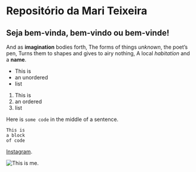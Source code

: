 # Repositório da Mari Teixeira

## Seja bem-vinda, bem-vindo ou bem-vinde!

And as **imagination** bodies forth,
The forms of things *unknown*, the poet’s pen,
Turns them to shapes and gives to airy nothing,
A local *habitation* and a **name**.

- This is
- an unordered
- list

1. This is
2. an ordered
3. list

Here is `some code` in the middle of a sentence.

```
This is
a block
of code
```

[Instagram](https://www.instagram.com/mari_frteixeira/).

![This is me.](https://scontent.fsdu2-1.fna.fbcdn.net/v/t1.6435-9/81511940_3273223886027540_7583663182346977280_n.jpg?_nc_cat=104&ccb=1-5&_nc_sid=174925&_nc_eui2=AeEDC22kzdN1TNJOeDVR6P-mm1Cn-9uPTe2bUKf7249N7ZXbUkDESNqI5K4JDKkcoNZkOMY_lM3H2_HiYoowFo0b&_nc_ohc=O2r-0f77wkEAX8U2COZ&_nc_ht=scontent.fsdu2-1.fna&oh=00_AT9KPu_f8CUyng7JBxKQf4DlfGJVJ1FDNLraqGBPJul1Qg&oe=61F6B195)
